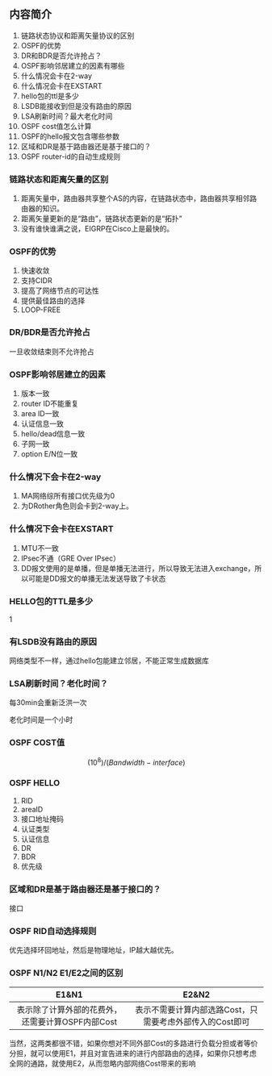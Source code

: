 ## 内容简介

1. 链路状态协议和距离矢量协议的区别
2. OSPF的优势
5. DR和BDR是否允许抢占？
7. OSPF影响邻居建立的因素有哪些
8. 什么情况会卡在2-way
9. 什么情况会卡在EXSTART
10. hello包的ttl是多少
11. LSDB能接收到但是没有路由的原因
12. LSA刷新时间？最大老化时间
14. OSPF cost值怎么计算
15. OSPF的hello报文包含哪些参数
16. 区域和DR是基于路由器还是基于接口的？
17. OSPF router-id的自动生成规则

### 链路状态和距离矢量的区别

1. 距离矢量中，路由器共享整个AS的内容，在链路状态中，路由器共享相邻路由器的知识。
2. 距离矢量更新的是“路由”，链路状态更新的是“拓扑”
3. 没有谁快谁满之说，EIGRP在Cisco上是最快的。

### OSPF的优势

1. 快速收敛
2. 支持CIDR
3. 提高了网络节点的可达性
4. 提供最佳路由的选择
5. LOOP-FREE

### DR/BDR是否允许抢占

一旦收敛结束则不允许抢占

### OSPF影响邻居建立的因素

1. 版本一致
2. router ID不能重复
3. area ID一致
4. 认证信息一致
5. hello/dead信息一致
6. 子网一致
7. option E/N位一致

### 什么情况下会卡在2-way

1. MA网络综所有接口优先级为0
2. 为DRother角色则会卡到2-way上。

### 什么情况下会卡在EXSTART

1. MTU不一致
2. IPsec不通（GRE Over IPsec）
3. DD报文使用的是单播，但是单播无法进行，所以导致无法进入exchange，所以可能是DD报文的单播无法发送导致了卡状态

### HELLO包的TTL是多少

1

### 有LSDB没有路由的原因

网络类型不一样，通过hello包能建立邻居，不能正常生成数据库

### LSA刷新时间？老化时间？

每30min会重新泛洪一次

老化时间是一个小时

### OSPF COST值

$$
(10^8)/(Bandwidth-interface)
$$

### OSPF HELLO

1. RID
2. areaID
3. 接口地址掩码
4. 认证类型
5. 认证信息
6. DR
7. BDR
8. 优先级

### 区域和DR是基于路由器还是基于接口的？

接口

### OSPF RID自动选择规则

优先选择环回地址，然后是物理地址，IP越大越优先。

### OSPF N1/N2 E1/E2之间的区别

|                      E1&N1                       |                          E2&N2                           |
| :----------------------------------------------: | :------------------------------------------------------: |
| 表示除了计算外部的花费外，还需要计算OSPF内部Cost | 表示不需要计算内部选路Cost，只需要考虑外部传入的Cost即可 |

当然，这两类都很不错，如果你想对不同外部Cost的多路进行负载分担或者等价分担，就可以使用E1，并且对宣告进来的进行内部路由的选择，如果你只想考虑全网的通路，就使用E2，从而忽略内部网络Cost带来的影响
